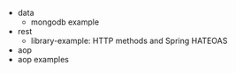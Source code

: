 - data
  - mongodb example
- rest
  - library-example: HTTP methods and Spring HATEOAS
- aop
 - aop examples